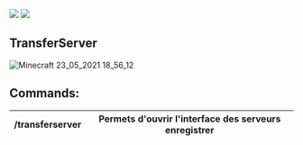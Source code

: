 [![](https://poggit.pmmp.io/shield.api/TransferServer)](https://poggit.pmmp.io/p/TransferServer) [![](https://poggit.pmmp.io/shield.state/TransferServer)](https://poggit.pmmp.io/p/TransferServer)
## TransferServer
![Minecraft 23_05_2021 18_56_12](https://user-images.githubusercontent.com/84677972/119269575-ac2f5a00-bbf8-11eb-90f3-5a38b57707bc.png)
## Commands:
| /transferserver | Permets d'ouvrir l'interface des serveurs enregistrer |
|-----------------|-------------------------------------------------------|
